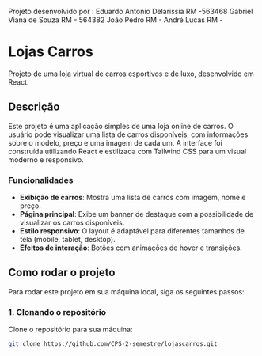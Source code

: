 Projeto desenvolvido por :
Eduardo Antonio Delarissia RM -563468
Gabriel Viana de Souza RM - 564382
João Pedro   RM -
André 
Lucas    RM -





# Lojas Carros

Projeto de uma loja virtual de carros esportivos e de luxo, desenvolvido em React.

## Descrição

Este projeto é uma aplicação simples de uma loja online de carros. O usuário pode visualizar uma lista de carros disponíveis, com informações sobre o modelo, preço e uma imagem de cada um. A interface foi construída utilizando React e estilizada com Tailwind CSS para um visual moderno e responsivo.

### Funcionalidades

- **Exibição de carros**: Mostra uma lista de carros com imagem, nome e preço.
- **Página principal**: Exibe um banner de destaque com a possibilidade de visualizar os carros disponíveis.
- **Estilo responsivo**: O layout é adaptável para diferentes tamanhos de tela (mobile, tablet, desktop).
- **Efeitos de interação**: Botões com animações de hover e transições.

## Como rodar o projeto

Para rodar este projeto em sua máquina local, siga os seguintes passos:

### 1. Clonando o repositório

Clone o repositório para sua máquina:

```bash
git clone https://github.com/CPS-2-semestre/lojascarros.git

